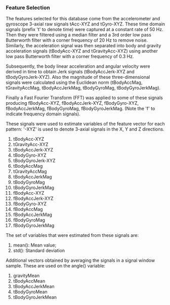 <h3>Feature Selection</h3>

The features selected for this database come from the accelerometer and gyroscope 3-axial raw signals tAcc-XYZ and tGyro-XYZ. These time domain signals (prefix 't' to denote time) were captured at a constant rate of 50 Hz. Then they were filtered using a median filter and a 3rd order low pass Butterworth filter with a corner frequency of 20 Hz to remove noise. Similarly, the acceleration signal was then separated into body and gravity acceleration signals (tBodyAcc-XYZ and tGravityAcc-XYZ) using another low pass Butterworth filter with a corner frequency of 0.3 Hz. <br /> 

Subsequently, the body linear acceleration and angular velocity were derived in time to obtain Jerk signals (tBodyAccJerk-XYZ and tBodyGyroJerk-XYZ). Also the magnitude of these three-dimensional signals were calculated using the Euclidean norm (tBodyAccMag, tGravityAccMag, tBodyAccJerkMag, tBodyGyroMag, tBodyGyroJerkMag).<br /> 

Finally a Fast Fourier Transform (FFT) was applied to some of these signals producing fBodyAcc-XYZ, fBodyAccJerk-XYZ, fBodyGyro-XYZ, fBodyAccJerkMag, fBodyGyroMag, fBodyGyroJerkMag. (Note the 'f' to indicate frequency domain signals). <br /> 

These signals were used to estimate variables of the feature vector for each pattern: '-XYZ' is used to denote 3-axial signals in the X, Y and Z directions.

<ol>
<li>tBodyAcc-XYZ</li>
<li>tGravityAcc-XYZ</li>
<li>tBodyAccJerk-XYZ</li>
<li>tBodyGyro-XYZ</li>
<li>tBodyGyroJerk-XYZ</li>
<li>tBodyAccMag</li>
<li>tGravityAccMag</li>
<li>tBodyAccJerkMag</li>
<li>tBodyGyroMag</li>
<li>tBodyGyroJerkMag</li>
<li>fBodyAcc-XYZ</li>
<li>fBodyAccJerk-XYZ</li>
<li>fBodyGyro-XYZ</li>
<li>fBodyAccMag</li>
<li>fBodyAccJerkMag</li>
<li>fBodyGyroMag</li>
<li>fBodyGyroJerkMag</li>
</ol>
The set of variables that were estimated from these signals are:
<ol>
<li>mean(): Mean value;</li>
<li>std(): Standard deviation</li>
</ol>
Additional vectors obtained by averaging the signals in a signal window sample. These are used on the angle() variable: 
  <ol>
    <li>gravityMean</li>
    <li>tBodyAccMean</li>
    <li>tBodyAccJerkMean</li>
    <li>tBodyGyroMean</li>
    <li>tBodyGyroJerkMean</li>
    </ol>
